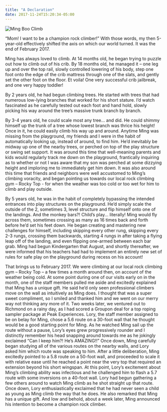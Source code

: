 ```yaml
---
title: "A Declaration"
date: 2017-11-24T15:20:34-05:00
---
```


![Ming Boo Climb](/images/MingBooClimb.jpg)

“Mom!  I want to be a champion rock climber!”  With those words, my then 5-year-old effectively shifted the axis on which our world turned.  It was the end of February 2017.   

Ming has always loved to climb.  At 14 months old, he began trying to puzzle out how to climb out of his crib.  By 18 months old, he managed it – one leg up and over the top rail, slowly controlled lowering of his body, step one foot onto the edge of the crib mattress through one of the slats, and gently set the other foot on the floor.  Et voila!  One very successful crib jailbreak, and one very happy toddler! 

By 2 years old, he had begun climbing trees.  He started with trees that had numerous low-lying branches that worked for his short stature.  I’d watch fascinated as he carefully tested out each foot and hand hold, slowly picking his way around the tree’s massive trunk branch by branch.  

By 3-4 years old, he could scale most any tree… and did.  He could shimmy himself up the trunk of a tree whose lowest branch was thrice his height!  Once in it, he could easily climb his way up and around.  Anytime Ming was missing from the playground, my friends and I were in the habit of automatically looking up, instead of around, to find him.  He’d inevitably be midway up one of the nearby trees, or perched on top of the play structure or swing set support.  It was around this time that well-meaning parents and kids would regularly track me down on the playground, frantically inquiring as to whether or not I was aware that my son was perched at some dizzying height and imploring me to immediately get him down.  It was also around this time that friends and neighbors were well accustomed to Ming’s climbing voracity, and began pointing us towards our local rock climbing gym – Rocky Top - for when the weather was too cold or too wet for him to climb and play outside.  

By 5 years old, he was in the habit of completely bypassing the intended entrances into play structures on the playground.  He’d simply scale the outside of the 2, sometimes 3, level structure and flip himself onto one of the landings.  And the monkey bars?!  Child’s play... literally! Ming would fly across them, sometimes crossing as many as 16 times back and forth before he’d set his feet down.  He began creating and mastering new challenges for himself, including skipping every other rung, skipping every 2-3 rungs, crossing them backwards, starting 4 rungs in after taking a flying leap off of the landing, and even flipping one-armed between each bar grab.  Ming had begun Kindergarten that August, and shortly thereafter, we were informed that his teachers had had to implement an entirely new set of rules for safe play on the playground during recess on his account!  

That brings us to February 2017.  We were climbing at our local rock climbing gym – Rocky Top – a few times a month around then, on account of the weather being cold.  At some point during one of our visits early on in the month, one of the staff members pulled me aside and excitedly explained that Ming has a unique gift.  He said he’d only seen professional climbers move on the wall as intuitively as Ming does.  I thought that was a super sweet compliment, so I smiled and thanked him and we went on our merry way not thinking any more of it.  Two weeks later, we ventured out to Richmond on a rainy day, as I had scored a Groupon deal for a top roping sampler package at Peak Experiences.  Lory, the staff member assigned to be on belay for Ming, chose a 5.6 route on a 30-foot wall that he thought would be a good starting point for Ming.  As he watched Ming sail up the route without a pause, Lory’s eyes grew progressively rounder and I distinctly remember his head snapping around towards me as he jokingly exclaimed “Can I keep him?!  He’s AMAZING!!”  Once down, Ming carefully began studying all of the various routes on the nearby walls, and Lory asked him which route was speaking to him.  After a little deliberation, Ming excitedly pointed to a 5.8 route on a 50-foot wall, and proceeded to scale it with relative ease until he reached a point near the very top that required an extension beyond his short wingspan.  At this point, Lory’s excitement about Ming’s climbing ability was infectious and he challenged him to flash a 5.7 route with some inversions on a 40-foot wall.  Lory had begun gathering a few others around to watch Ming climb as he shot straight up that route.  Once down, Lory enthusiastically exclaimed that he had never seen a child as young as Ming climb the way that he does.  He also remarked that Ming has a unique gift.  And low and behold, about a week later, Ming announced his intention to become a champion rock climber.    

